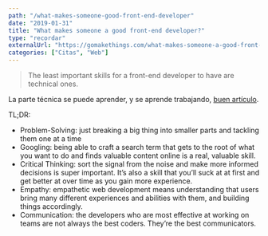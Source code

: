 ```yaml
---
path: "/what-makes-someone-good-front-end-developer"
date: "2019-01-31"
title: "What makes someone a good front-end developer?"
type: "recordar"
externalUrl: "https://gomakethings.com/what-makes-someone-a-good-front-end-developer/"
categories: ["Citas", "Web"]
---
```


> The least important skills for a front-end developer to have are technical ones.

La parte t&eacute;cnica se puede aprender, y se aprende trabajando, [buen art&iacute;culo](https://gomakethings.com/what-makes-someone-a-good-front-end-developer/).

TL;DR:
* Problem-Solving: just breaking a big thing into smaller parts and tackling them one at a time
* Googling: being able to craft a search term that gets to the root of what you want to do and finds valuable content online is a real, valuable skill.
* Critical Thinking: sort the signal from the noise and make more informed decisions is super important. It’s also a skill that you’ll suck at at first and get better at over time as you gain more experience.
* Empathy: empathetic web development means understanding that users bring many different experiences and abilities with them, and building things accordingly.
* Communication: the developers who are most effective at working on teams are not always the best coders. They’re the best communicators.